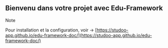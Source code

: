 ## Bienvenu dans votre projet avec Edu-Framework

> [!NOTE]
> Pour installation et la configuration, voir -> [https://studoo-app.github.io/edu-framework-doc/](https://studoo-app.github.io/edu-framework-doc/)
>

